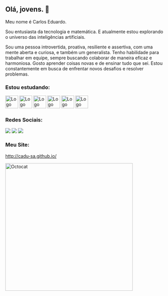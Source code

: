 ## Olá, jovens. 👋

Meu nome é Carlos Eduardo.

Sou entusiasta da tecnologia e matemática. E atualmente estou explorando o universo das inteligências artificiais. 

Sou uma pessoa introvertida, proativa, resiliente e assertiva, com uma mente aberta e curiosa, e também um generalista. Tenho habilidade para trabalhar em equipe, sempre buscando colaborar de maneira eficaz e harmoniosa. Gosto aprender coisas novas e de ensinar tudo que sei. Estou constantemente em busca de enfrentar novos desafios e resolver problemas.

### Estou estudando:

<div>
<img src="https://cdn.jsdelivr.net/gh/devicons/devicon@latest/icons/linux/linux-original.svg" width="40" height="40" alt="Logo do Linux"/> 
<img src="https://cdn.jsdelivr.net/gh/devicons/devicon@latest/icons/debian/debian-original-wordmark.svg" width="40" height="40" alt="Logo do Debian"/> 
<img src="https://cdn.jsdelivr.net/gh/devicons/devicon@latest/icons/python/python-original-wordmark.svg" width="40" height="40" alt="Logo do Python"/> 
<img src="https://cdn.jsdelivr.net/gh/devicons/devicon@latest/icons/html5/html5-original-wordmark.svg" width="40" height="40" alt="Logo do HTML5"/> 
<img src="https://cdn.jsdelivr.net/gh/devicons/devicon@latest/icons/css3/css3-original-wordmark.svg"  width="40" height="40" alt="Logo do CSS3"/> 
<img src="https://cdn.jsdelivr.net/gh/devicons/devicon@latest/icons/javascript/javascript-original.svg" width="40" height="40" alt="Logo do JavaScript"/>
</div>
 

### Redes Sociais:
<div>
<a href="https://www.youtube.com/@cadu_s.a" target="_blank"><img loading="lazy" src="https://img.shields.io/badge/YouTube-FF0000?style=for-the-badge&logo=youtube&logoColor=white" target="_blank"></a>
<a href="https://instagram.com/kdu_s.a" target="_blank"><img loading="lazy" src="https://img.shields.io/badge/-Instagram-%23E4405F?style=for-the-badge&logo=instagram&logoColor=white" target="_blank"></a>
<a href="https://www.linkedin.com/in/cadu-sa" target="_blank"><img loading="lazy" src="https://img.shields.io/badge/-LinkedIn-%230077B5?style=for-the-badge&logo=linkedin&logoColor=white" target="_blank"></a>   
</div>

### Meu Site:

http://cadu-sa.github.io/

<img src="https://github.com/user-attachments/assets/1a017edd-c590-4246-a213-c796f7130842" width="400" height="400" alt="Octocat"/>



